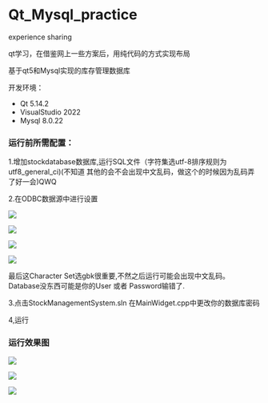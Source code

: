 # Qt_Mysql_practice
experience sharing

qt学习，在借鉴网上一些方案后，用纯代码的方式实现布局

基于qt5和Mysql实现的库存管理数据库

开发环境：

- Qt 5.14.2
- VisualStudio 2022
- Mysql 8.0.22

### 运行前所需配置：

1.增加stockdatabase数据库,运行SQL文件（字符集选utf-8排序规则为utf8_general_ci)(不知道 其他的会不会出现中文乱码，做这个的时候因为乱码弄了好一会)QWQ

2.在ODBC数据源中进行设置

![](D:\Github\Qt_Mysql_practice\img\1.png)

![](D:\Github\Qt_Mysql_practice\img\2.png)

![](D:\Github\Qt_Mysql_practice\img\3.png)

![](D:\Github\Qt_Mysql_practice\img\4.png)

最后这Character Set选gbk很重要,不然之后运行可能会出现中文乱码。Database没东西可能是你的User 或者 Password输错了.

3.点击StockManagementSystem.sln 在MainWidget.cpp中更改你的数据库密码

4,运行

### 运行效果图

![](D:\Github\Qt_Mysql_practice\img\5.png)

![](D:\Github\Qt_Mysql_practice\img\6.png)

![](D:\Github\Qt_Mysql_practice\img\7.png)
